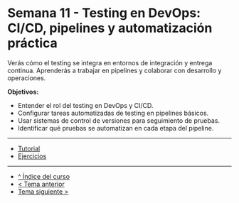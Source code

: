 # Semana 11 - Testing en DevOps: CI/CD, pipelines y automatización práctica

Verás cómo el testing se integra en entornos de integración y entrega continua. Aprenderás a trabajar en pipelines y colaborar con desarrollo y operaciones.

**Objetivos:**

- Entender el rol del testing en DevOps y CI/CD.
- Configurar tareas automatizadas de testing en pipelines básicos.
- Usar sistemas de control de versiones para seguimiento de pruebas.
- Identificar qué pruebas se automatizan en cada etapa del pipeline.

---

- [Tutorial](./tutorial.md)
- [Ejercicios](./ejercicios.md)

---

- [^ Índice del curso](../readme.md)
- [< Tema anterior](../semana10/readme.md)
- [Tema siguiente >](../semana12/readme.md)
